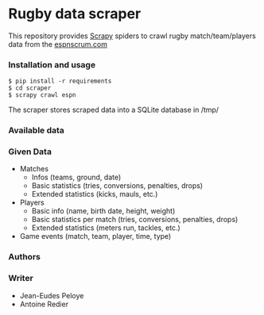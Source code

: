 # Rugby data scraper

This repository provides [Scrapy](scrapy.org) spiders to crawl rugby match/team/players data from the [espnscrum.com](espnscrum.com)

### Installation and usage

```shell
$ pip install -r requirements
$ cd scraper
$ scrapy crawl espn
```

The scraper stores scraped data into a SQLite database in /tmp/

### Available data

### Given Data

- Matches
    - Infos (teams, ground, date)
    - Basic statistics (tries, conversions, penalties, drops)
    - Extended statistics (kicks, mauls, etc.)
- Players
    - Basic info (name, birth date, height, weight)
    - Basic statistics per match (tries, conversions, penalties, drops)
    - Extended statistics (meters run, tackles, etc.)
- Game events (match, team, player, time, type)

### Authors

### Writer

- Jean-Eudes Peloye
- Antoine Redier

